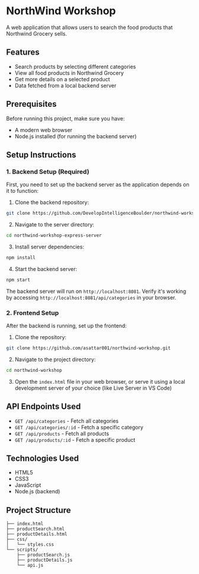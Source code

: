 # NorthWind Workshop 

A web application that allows users to search the food products that Northwind Grocery sells.

## Features

- Search products by selecting different categories
- View all food products in Northwind Grocery
- Get more details on a selected product
- Data fetched from a local backend server

## Prerequisites

Before running this project, make sure you have:
- A modern web browser
- Node.js installed (for running the backend server)

## Setup Instructions

### 1. Backend Setup (Required)

First, you need to set up the backend server as the application depends on it to function:

1. Clone the backend repository:
```bash
git clone https://github.com/DevelopIntelligenceBoulder/northwind-workshop-express-server.git
```

2. Navigate to the server directory:
```bash
cd northwind-workshop-express-server
```

3. Install server dependencies:
```bash
npm install
```

4. Start the backend server:
```bash
npm start
```

The backend server will run on `http://localhost:8081`. Verify it's working by accessing `http://localhost:8081/api/categories` in your browser.

### 2. Frontend Setup

After the backend is running, set up the frontend:

1. Clone the repository:
```bash
git clone https://github.com/asattar001/northwind-workshop.git
```

2. Navigate to the project directory:
```bash
cd northwind-workshop
```

3. Open the `index.html` file in your web browser, or serve it using a local development server of your choice (like Live Server in VS Code)

## API Endpoints Used

- `GET /api/categories` - Fetch all categories
- `GET /api/categories/:id` - Fetch a specific category
- `GET /api/products` - Fetch all products
- `GET /api/products/:id` - Fetch a specific product

## Technologies Used

- HTML5
- CSS3
- JavaScript
- Node.js (backend)

## Project Structure
```
├── index.html
├── productSearch.html
├── productDetails.html
├── css/
│   └── styles.css
└── scripts/
    ├── productSearch.js
    ├── productDetails.js
    └── api.js
```
